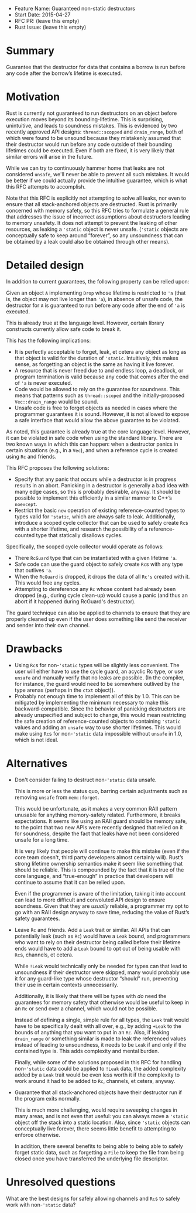 - Feature Name: Guaranteed non-static destructors
- Start Date: 2015-04-27
- RFC PR: (leave this empty)
- Rust Issue: (leave this empty)

# Summary

Guarantee that the destructor for data that contains a borrow is run before any
code after the borrow’s lifetime is executed.

# Motivation

Rust is currently not guaranteed to run destructors on an object before
execution moves beyond its bounding-lifetime. This is surprising,
unintuitive, and leads to soundness mistakes. This is evidenced by two recently
approved API designs: `thread::scopped` and `drain_range`, both of which were
found to be unsound because they mistakenly assumed that their destructor would
run before any code outside of their bounding lifetimes could be executed. Even
if both are fixed, it is very likely that similar errors will arise in the
future.

While we can try to continuously hammer home that leaks are not considered
`unsafe`, we'll never be able to prevent all such mistakes. It would be better
if we could actually provide the intuitive guarantee, which is what this RFC
attempts to accomplish.

Note that this RFC is explicitly not attempting to solve all leaks, nor even to
ensure that all stack-anchored objects are destructed. Rust is primarily
concerned with memory safety, so this RFC tries to formulate a general rule
that addresses the issue of incorrect assumptions about destructors leading to
memory unsafety. It does not attempt to prevent the leaking of other resources,
as leaking a `'static` object is never unsafe. (`'static` objects are
conceptually safe to keep around “forever”, so any unsoundness that can be
obtained by a leak could also be obtained through other means).

# Detailed design

In addition to current guarantees, the following property can be relied upon:

Given an object `A` implementing `Drop` whose lifetime is restricted to `'a`
(that is, the object may not live longer than `'a`), in absence of unsafe code,
the destructor for `A` is guaranteed to run before any code after the end of
`'a` is executed.

This is already true at the language level. However, certain library constructs
currently allow safe code to break it.

This has the following implications:

 * It is perfectly acceptable to forget, leak, et cetera any object as long as
   that object is valid for the duration of `'static`. Intuitively, this makes
   sense, as forgetting an object is the same as having it live forever.
 * A resource that is never freed due to and endless loop, a deadlock, or
   program termination is valid because any code that comes after the end of
   `'a` is never executed.
 * Code would be allowed to rely on the guarantee for soundness. This means
   that patterns such as `thread::scoped` and the initially-proposed
   `Vec::drain_range` would be sound.
 * Unsafe code is free to forget objects as needed in cases where the
   programmer guarantees it is sound. However, it is not allowed to expose a
   safe interface that would allow the above guarantee to be violated.

As noted, this guarantee is already true at the core language level. However,
it can be violated in safe code when using the standard library. There are
two known ways in which this can happen: when a destructor panics in certain
situations (e.g., in a `Vec`), and when a reference cycle is created using `Rc`
and friends.

This RFC proposes the following solutions:

 * Specify that any panic that occurs while a destructor is in progress results
   in an abort. Panicking in a destructor is generally a bad idea with many
   edge cases, so this is probably desirable, anyway. It should be possible to
   implement this efficiently in a similar manner to C++’s `noexcept`.
 * Restrict the basic `new` operation of existing reference-counted types to
   types valid for `'static`, which are always safe to leak. Additionally,
   introduce a scoped cycle collector that can be used to safely create `Rc`s
   with a shorter lifetime, and research the possibility of a reference-counted
   type that statically disallows cycles.

Specifically, the scoped cycle collector would operate as follows:

 * There `RcGuard` type that can be instantiated with a given lifetime `'a`.
 * Safe code can use the guard object to safely create `Rc`s with any type that
   outlives `'a`.
 * When the `RcGuard` is dropped, it drops the data of all `Rc's` created with
   it. This would free any cycles.
 * Attempting to dereference any `Rc` whose content had already been dropped
   (e.g., during cycle clean-up) would cause a panic (and thus an abort if it
   happened during RcGuard's destructor).

The guard technique can also be applied to channels to ensure that they are
properly cleaned up even if the user does something like send the receiver and
sender into their own channel.

# Drawbacks

 * Using `Rc`s for non-`'static` types will be slightly less convenient. The
   user will either have to use the cycle guard, an acyclic Rc type, or use
   `unsafe` and manually verify that no leaks are possible. (In the compiler,
   for instance, the guard would need to be somewhere outlived by the type
   arenas (perhaps in the `ctxt` object)).
 * Probably not enough time to implement all of this by 1.0. This can be
   mitigated by implementing the minimum necessary to make this
   backward-compatible. Since the behavior of panicking destructors are already
   unspecified and subject to change, this would mean restricting the safe
   creation of reference-counted objects to containing `'static` values and
   adding an `unsafe` way to use shorter lifetimes. This would make using `Rc`s
   for non-`'static` data impossible without `unsafe` in 1.0, which is not
   ideal.

# Alternatives

 * Don't consider failing to destruct non-`'static` data unsafe.

   This is more or less the status quo, barring certain adjustments such as
   removing `unsafe` from `mem::forget`.

   This would be unfortunate, as it makes a very common RAII pattern unusable
   for anything memory-safety related. Furthermore, it breaks expectations. It
   seems like using an RAII guard should be memory safe, to the point that two
   new APIs were recently designed that relied on it for soundness, despite the
   fact that leaks have not been considered unsafe for a long time.

   It is very likely that people will continue to make this mistake (even if
   the core team doesn't, third party developers almost certainly will). Rust’s
   strong lifetime ownership semantics make it seem like something that should
   be reliable. This is compounded by the fact that it is true of the core
   language, and “true-enough” in practice that developers will continue to
   assume that it can be relied upon.

   Even if the programmer is aware of the limitation, taking it into account
   can lead to more difficult and convoluted API design to ensure soundness.
   Given that they are *usually* reliable, a programmer my opt to go with an
   RAII design anyway to save time, reducing the value of Rust’s safety
   guarantees.

 * Leave `Rc` and friends. Add a `Leak` trait or similar. All APIs that can
   potentially leak (such as `Rc`) would have a `Leak` bound, and programmers
   who want to rely on their destructor being called before their lifetime ends
   would have to add a `Leak` bound to opt out of being usable with `Rc`s,
   channels, et cetera.

   While `!Leak` would technically only be needed for types can that lead to
   unsoundness if their destructor were skipped, many would probably use it for
   any guard-like type whose destructor “should” run, preventing their use in
   certain contexts unnecessarily.

   Additionally, it is likely that there will be types with *do* need the
   guarantees for memory safety that otherwise would be useful to keep in an
   `Rc` or send over a channel, which would not be possible.

   Instead of defining a single, simple rule for all types, the `Leak`
   trait would have to be specifically dealt with all over, e.g., by adding
   `+Leak` to the bounds of anything that you want to put in an `Rc`. Also, if
   leaking `drain_range` or something similar is made to leak the referenced
   values instead of leading to unsoundness, it needs to be `Leak` if and only
   if the contained type is.  This adds complexity and mental burden.

   Finally, while some of the solutions proposed in this RFC for handling
   non-`'static` data could be applied to `!Leak` data, the added complexity
   added by a `Leak` trait would be even less worth it if the complexity to
   work around it had to be added to `Rc`, channels, et cetera, anyway.

 * Guarantee that all stack-anchored objects have their destructor run if the
   program exits normally.

   This is much more challenging, would require sweeping changes in many areas,
   and is not even that useful: you can always move a `'static` object off the
   stack into a static location. Also, since `'static` objects can conceptually
   live forever, there seems little benefit to attempting to enforce otherwise.

   In addition, there several benefits to being able to being able to safely
   forget static data, such as forgetting a `File` to keep the file from being
   closed once you have transferred the underlying file descriptor.

# Unresolved questions

What are the best designs for safely allowing channels and `Rc`s to safely work
with non-`'static` data?
